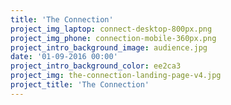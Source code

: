 ```yaml
---
title: 'The Connection'
project_img_laptop: connect-desktop-800px.png
project_img_phone: connection-mobile-360px.png
project_intro_background_image: audience.jpg
date: '01-09-2016 00:00'
project_intro_background_color: ee2ca3
project_img: the-connection-landing-page-v4.jpg
project_title: 'The Connection'
---
```


